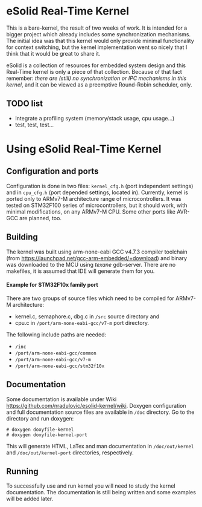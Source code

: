# eSolid Real-Time Kernel

This is a bare-kernel, the result of two weeks of work. It is intended for a 
bigger project which already includes some synchronization mechanisms. The 
initial idea was that this kernel would only provide minimal functionality for 
context switching, but the kernel implementation went so nicely that I think 
that it would be great to share it. 

eSolid is a collection of resources for embedded system design and this
Real-Time kernel is only a piece of that collection. Because of that fact
remember: *there are (still) no synchronization or IPC mechanisms in this kernel*, 
and it can be viewed as a preemptive Round-Robin scheduler, only.


## TODO list

- Integrate a profiling system (memory/stack usage, cpu usage...)
- test, test, test...


# Using eSolid Real-Time Kernel

## Configuration and ports

Configuration is done in two files: `kernel_cfg.h` (port independent settings) 
and in `cpu_cfg.h` (port depended settings, located in).
Currently, kernel is ported only to ARMv7-M architecture range of 
microcontrollers. It was tested on STM32F100 series of microcontrollers, but it
should work, with minimal modifications, on any ARMv7-M CPU. Some other ports 
like AVR-GCC are planned, too.


## Building

The kernel was built using arm-none-eabi GCC v4.7.3 compiler toolchain (from 
https://launchpad.net/gcc-arm-embedded/+download) and binary was downloaded
to the MCU using _texane_ gdb-server. There are no makefiles, it is assumed
that IDE will generate them for you.

#### Example for STM32F10x family port

There are two groups of source files which need to be compiled for ARMv7-M architecture: 
- kernel.c, semaphore.c, dbg.c in `/src` source directory and 
- cpu.c in `/port/arm-none-eabi-gcc/v7-m` port directory.

The following include paths are needed:
- `/inc`
- `/port/arm-none-eabi-gcc/common`
- `/port/arm-none-eabi-gcc/v7-m`
- `/port/arm-none-eabi-gcc/stm32f10x`

## Documentation

Some documentation is available under Wiki 
https://github.com/nradulovic/esolid-kernel/wiki. 
Doxygen configuration and full documentation source files are available in `/doc` 
directory. Go to the directory and run doxygen:

    # doxygen doxyfile-kernel
    # doxygen doxyfile-kernel-port

This will generate HTML, LaTex and man documentation in `/doc/out/kernel` and
`/doc/out/kernel-port` directories, respectively.


## Running
To successfully use and run kernel you will need to study the kernel 
documentation. The documentation is still being written and some examples will
be added later.
